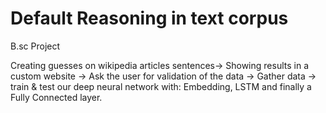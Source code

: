 # Default Reasoning in text corpus
B.sc Project

Creating guesses on wikipedia articles sentences-> Showing results in a custom website -> Ask the user for validation of the data -> Gather data -> train & test our deep neural network with: Embedding, LSTM and finally a Fully Connected layer.
